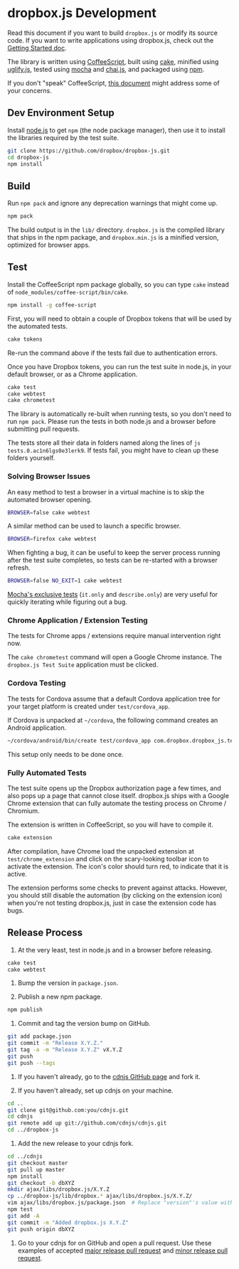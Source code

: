 # dropbox.js Development

Read this document if you want to build `dropbox.js` or modify its source code.
If you want to write applications using dropbox.js, check out the
[Getting Started doc](getting_started.md).

The library is written using [CoffeeScript](http://coffeescript.org/), built
using [cake](http://coffeescript.org/documentation/docs/cake.html), minified
using [uglify.js](https://github.com/mishoo/UglifyJS/), tested using
[mocha](http://visionmedia.github.com/mocha/) and
[chai.js](http://chaijs.com/), and packaged using [npm](https://npmjs.org/).

If you don't "speak" CoffeeScript, [this document](./coffee_faq.md) might
address some of your concerns.


## Dev Environment Setup

Install [node.js](http://nodejs.org/#download) to get `npm` (the node package
manager), then use it to install the libraries required by the test suite.

```bash
git clone https://github.com/dropbox/dropbox-js.git
cd dropbox-js
npm install
```

## Build

Run `npm pack` and ignore any deprecation warnings that might come up.

```bash
npm pack
```

The build output is in the `lib/` directory. `dropbox.js` is the compiled
library that ships in the npm package, and `dropbox.min.js` is a minified
version, optimized for browser apps.


## Test

Install the CoffeeScript npm package globally, so you can type `cake` instead
of `node_modules/coffee-script/bin/cake`.

```bash
npm install -g coffee-script
```

First, you will need to obtain a couple of Dropbox tokens that will be used by
the automated tests.

```bash
cake tokens
```

Re-run the command above if the tests fail due to authentication errors.

Once you have Dropbox tokens, you can run the test suite in node.js, in your
default browser, or as a Chrome application.

```bash
cake test
cake webtest
cake chrometest
```

The library is automatically re-built when running tests, so you don't need to
run `npm pack`. Please run the tests in both node.js and a browser before
submitting pull requests.

The tests store all their data in folders named along the lines of
`js tests.0.ac1n6lgs0e3lerk9`. If tests fail, you might have to clean up these
folders yourself.


### Solving Browser Issues

An easy method to test a browser in a virtual machine is to skip the automated
browser opening.

```bash
BROWSER=false cake webtest
```

A similar method can be used to launch a specific browser.

```bash
BROWSER=firefox cake webtest
```

When fighting a bug, it can be useful to keep the server process running after
the test suite completes, so tests can be re-started with a browser refresh.

```bash
BROWSER=false NO_EXIT=1 cake webtest
```

[Mocha's exclusive tests](http://visionmedia.github.com/mocha/#exclusive-tests)
(`it.only` and `describe.only`) are very useful for quickly iterating while
figuring out a bug.


### Chrome Application / Extension Testing

The tests for Chrome apps / extensions require manual intervention right now.

The `cake chrometest` command will open a Google Chrome instance. The
`dropbox.js Test Suite` application must be clicked.


### Cordova Testing

The tests for Cordova assume that a default Cordova application tree for your
target platform is created under `test/cordova_app`.

If Cordova is unpacked at `~/cordova`, the following command creates an Android
application.

```bash
~/cordova/android/bin/create test/cordova_app com.dropbox.dropbox_js.test_app DropboxJsTest
```

This setup only needs to be done once.


### Fully Automated Tests

The test suite opens up the Dropbox authorization page a few times, and also
pops up a page that cannot close itself. dropbox.js ships with a Google Chrome
extension that can fully automate the testing process on Chrome / Chromium.

The extension is written in CoffeeScript, so you will have to compile it.

```bash
cake extension
```

After compilation, have Chrome load the unpacked extension at
`test/chrome_extension` and click on the scary-looking toolbar icon to activate
the extension. The icon's color should turn red, to indicate that it is active.

The extension performs some checks to prevent against attacks. However, you
should still disable the automation (by clicking on the extension icon) when
you're not testing dropbox.js, just in case the extension code has bugs.


## Release Process

1. At the very least, test in node.js and in a browser before releasing.

```bash
cake test
cake webtest
```

1. Bump the version in `package.json`.

1. Publish a new npm package.

```bash
npm publish
```

1. Commit and tag the version bump on GitHub.

```bash
git add package.json
git commit -m "Release X.Y.Z."
git tag -a -m "Release X.Y.Z" vX.Y.Z
git push
git push --tags
```

1. If you haven't already, go to the
   [cdnjs GitHub page](https://github.com/cdnjs/cdnjs) and fork it.

1. If you haven't already, set up cdnjs on your machine.

```bash
cd ..
git clone git@github.com:you/cdnjs.git
cd cdnjs
git remote add up git://github.com/cdnjs/cdnjs.git
cd ../dropbox-js
```

1. Add the new release to your cdnjs fork.

```bash
cd ../cdnjs
git checkout master
git pull up master
npm install
git checkout -b dbXYZ
mkdir ajax/libs/dropbox.js/X.Y.Z
cp ../dropbox-js/lib/dropbox.* ajax/libs/dropbox.js/X.Y.Z/
vim ajax/libs/dropbox.js/package.json  # Replace "version"'s value with "X.Y.Z"
npm test
git add -A
git commit -m "Added dropbox.js X.Y.Z"
git push origin dbXYZ
```

1. Go to your cdnjs for on GitHub and open a pull request. Use these examples
of accepted
[major release pull request](https://github.com/cdnjs/cdnjs/pull/735) and
[minor release pull request](https://github.com/cdnjs/cdnjs/pull/753).
